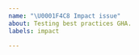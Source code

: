 ```yaml
---
name: "\U0001F4C8 Impact issue"
about: Testing best practices GHA.
labels: impact

---
```

<!-- 
Use this form to test best practices with GHA.
-->
